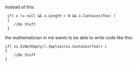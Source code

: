 Instead of this:


     if( x != null && x.Length > 0 && x.Contains(foo) )
     {
        //Do Stuff
     }




the mathematician in me wants to be able to write code like this:

    if( xs.IsNotEmpty().Implies(xs.Contains(foo)) )
    {
        //Do Stuff
    }





